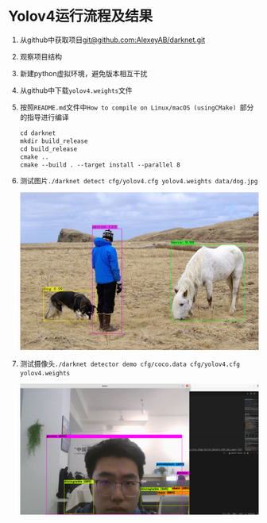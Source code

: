 # Yolov4运行流程及结果

1. 从github中获取项目[git@github.com:AlexeyAB/darknet.git](https://github.com/AlexeyAB/darknet.git)

2. 观察项目结构

3. 新建python虚拟环境，避免版本相互干扰

4. 从github中下载`yolov4.weights`文件

5. 按照`README.md`文件中`How to compile on Linux/macOS (usingCMake) `部分的指导进行编译

   ```shell
   cd darknet
   mkdir build_release
   cd build_release
   cmake ..
   cmake --build . --target install --parallel 8
   ```

6. 测试图片`./darknet detect cfg/yolov4.cfg yolov4.weights data/dog.jpg`

   ![predictions](https://raw.githubusercontent.com/djz47/test/main/202401271702882.jpg)

7. 测试摄像头`./darknet detector demo cfg/coco.data cfg/yolov4.cfg yolov4.weights `

   ![image-20240127170403984](https://raw.githubusercontent.com/djz47/test/main/202401271704380.png)